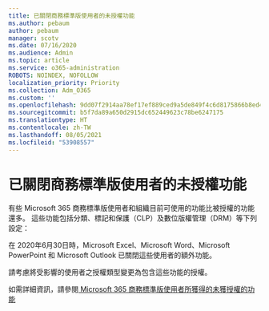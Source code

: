 ```yaml
---
title: 已關閉商務標準版使用者的未授權功能
ms.author: pebaum
author: pebaum
manager: scotv
ms.date: 07/16/2020
ms.audience: Admin
ms.topic: article
ms.service: o365-administration
ROBOTS: NOINDEX, NOFOLLOW
localization_priority: Priority
ms.collection: Adm_O365
ms.custom: ''
ms.openlocfilehash: 9dd07f2914aa78ef17ef889ced9a5de849f4c6d8175866b8ed4a41cbd28b9510
ms.sourcegitcommit: b5f7da89a650d2915dc652449623c78be6247175
ms.translationtype: HT
ms.contentlocale: zh-TW
ms.lasthandoff: 08/05/2021
ms.locfileid: "53908557"
---
```

# <a name="unlicensed-features-turned-off-for-business-standard-users"></a>已關閉商務標準版使用者的未授權功能

有些 Microsoft 365 商務標準版使用者和組織目前可使用的功能比被授權的功能還多。 這些功能包括分類、標記和保護（CLP）及數位版權管理（DRM）等下列設定：
    
在 2020年6月30日時，Microsoft Excel、Microsoft Word、Microsoft PowerPoint 和 Microsoft Outlook 已關閉這些使用者的額外功能。

請考慮將受影響的使用者之授權類型變更為包含這些功能的授權。 

如需詳細資訊，請參閱[ Microsoft 365 商務標準版使用者所獲得的未獲授權的功能](https://support.microsoft.com/help/4568654/extra-features-to-be-turned-off-for-microsoft-365-business-standard?preview)